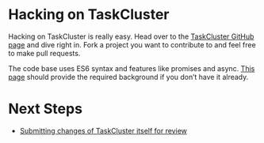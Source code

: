 # Hacking on TaskCluster

Hacking on TaskCluster is really easy. Head over to the [TaskCluster GitHub
page](https://github.com/taskcluster) and dive right in. Fork a project you
want to contribute to and feel free to make pull requests.

The code base uses ES6 syntax and features like promises and async.
[This page](async-javascript) should provide the required background if you
don’t have it already.

# Next Steps
* [Submitting changes of TaskCluster itself for review](reviews)

